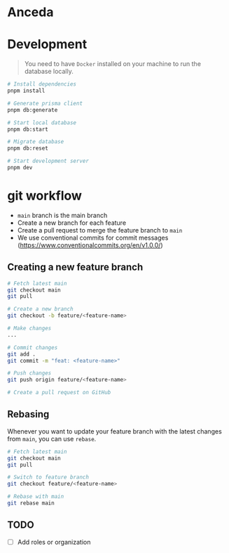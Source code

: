 # Anceda

# Development

> You need to have `Docker` installed on your machine to run the database locally.

```bash
# Install dependencies
pnpm install

# Generate prisma client
pnpm db:generate

# Start local database
pnpm db:start

# Migrate database
pnpm db:reset

# Start development server
pnpm dev
```

# git workflow

- `main` branch is the main branch
- Create a new branch for each feature
- Create a pull request to merge the feature branch to `main`
- We use conventional commits for commit messages (<https://www.conventionalcommits.org/en/v1.0.0/>)

## Creating a new feature branch

```bash
# Fetch latest main
git checkout main
git pull

# Create a new branch
git checkout -b feature/<feature-name>

# Make changes
...

# Commit changes
git add .
git commit -m "feat: <feature-name>"

# Push changes
git push origin feature/<feature-name>

# Create a pull request on GitHub
```

## Rebasing

Whenever you want to update your feature branch with the latest changes from `main`, you can use `rebase`.

```bash
# Fetch latest main
git checkout main
git pull

# Switch to feature branch
git checkout feature/<feature-name>

# Rebase with main
git rebase main
```

## TODO

- [ ] Add roles or organization
